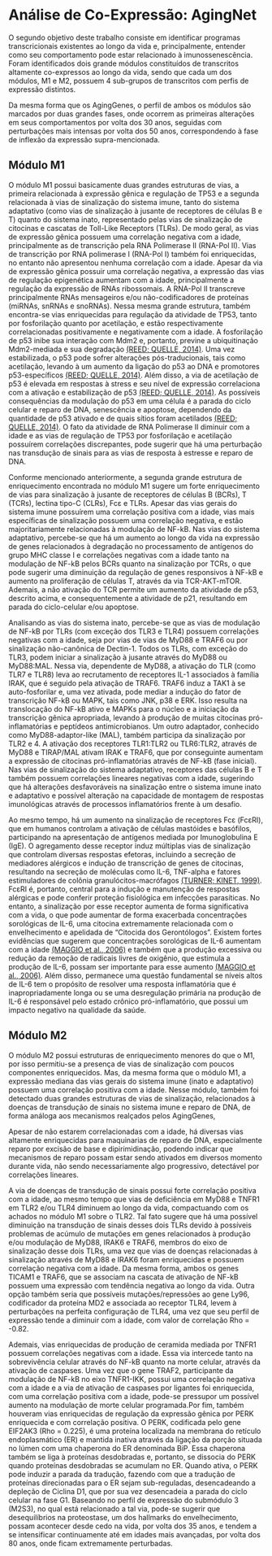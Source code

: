# Análise de Co-Expressão: AgingNet

O segundo objetivo deste trabalho consiste em identificar programas transcricionais existentes ao longo da vida e, principalmente, entender como seu comportamento pode estar relacionado à imunossenescência. Foram identificados dois grande módulos constituídos de transcritos altamente co-expressos ao longo da vida, sendo que cada um dos módulos, M1 e M2, possuem 4 sub-grupos de transcritos com perfis de expressão distintos. 

Da mesma forma que os AgingGenes, o perfil de ambos os módulos são marcados por duas grandes fases, onde ocorrem as primeiras alterações em seus comportamentos por volta dos 30 anos, seguidas com perturbações mais intensas por volta dos 50 anos, correspondendo à fase de inflexão da expressão  supra-mencionada.

## Módulo M1

O módulo M1 possui basicamente duas grandes estruturas de vias, a primeira relacionada à expressão gênica e regulação de TP53 e a segunda relacionada à vias de sinalização do sistema imune, tanto do sistema adaptativo \(como vias de sinalização à jusante de receptores de células B e T\) quanto do sistema inato, representado pelas vias de sinalização de citocinas e cascatas de Toll-Like Receptors \(TLRs\). De modo geral, as vias de expressão gênica possuem uma correlação negativa com a idade, principalmente as de transcrição pela RNA Polimerase II \(RNA-Pol II\). Vias de transcrição por RNA polimerase I \(RNA-Pol I\) também foi enriquecidas, no entanto não apresentou nenhuma correlação com a idade. Apesar da via de expressão gênica possuir uma correlação negativa, a expressão das vias de regulação epigenética aumentam com a idade, principalmente a regulação da expressão de RNAs ribossomais. A RNA-Pol II transcreve principalmente RNAs mensageiros e/ou não-codificadores de proteínas \(miRNAs, snRNAs e snoRNAs\).  Nessa mesma grande estrutura, também encontra-se vias enriquecidas para regulação da atividade de TP53, tanto por fosforilação quanto por acetilação, e estão respectivamente correlacionadas positivamente e negativamente com a idade. A fosforilação de p53 inibe sua interação com Mdm2 e, portanto, previne a ubiquitinação Mdm2-mediada e sua degradação [\(REED; QUELLE, 2014\)](http://f1000.com/work/citation?ids=5961553&pre=&suf=&sa=0). Uma vez estabilizada, o p53 pode sofrer alterações pós-traducionais, tais como acetilação, levando à um aumento da ligação do p53 ao DNA e promotores p53-específicos [\(REED; QUELLE, 2014\)](http://f1000.com/work/citation?ids=5961553&pre=&suf=&sa=0). Além disso, a via de acetilação de p53 é elevada em respostas à stress e seu nível de expressão correlaciona com a ativação e estabilização de p53 [\(REED; QUELLE, 2014\)](http://f1000.com/work/citation?ids=5961553&pre=&suf=&sa=0). As possíveis consequências da modulação do p53 em uma célula é a parada do ciclo celular e reparo de DNA, senescência e apoptose, dependendo da quantidade de p53 ativado e de quais sítios foram acetilados [\(REED; QUELLE, 2014\)](http://f1000.com/work/citation?ids=5961553&pre=&suf=&sa=0). O fato da atividade de RNA Polimerase II diminuir com a idade e as vias de regulação de TP53 por fosforilação e acetilação possuírem correlações discrepantes, pode sugerir que há uma perturbação nas transdução de sinais para as vias de resposta à estresse e reparo de DNA.

Conforme mencionado anteriormente, a segunda grande estrutura de enriquecimento encontrada no módulo M1 sugere um forte enriquecimento de vias para sinalização à jusante de receptores de células B \(BCRs\), T \(TCRs\), lectina tipo-C \(CLRs\), Fcε e TLRs. Apesar das vias gerais do sistema imune possuírem uma correlação positiva com a idade, vias mais específicas de sinalização possuem uma correlação negativa, e estão majoritariamente relacionadas à modulação de NF-kB. Nas vias do sistema adaptativo, percebe-se que há um aumento ao longo da vida na expressão de genes relacionados à degradação no processamento de antígenos do grupo MHC classe I e correlações negativas com a idade tanto na modulação de NF-kB pelos BCRs quanto na sinalização por TCRs, o que pode sugerir uma diminuição da regulação de genes responsivos à NF-kB e aumento na proliferação de células T, através da via TCR-AKT-mTOR. Ademais, a não ativação do TCR permite um aumento da atividade de p53, descrito acima, e consequentemente a atividade de p21, resultando em parada do ciclo-celular e/ou apoptose.

Analisando as vias do sistema inato, percebe-se que as vias de modulação de NF-kB por TLRs \(com exceção dos TLR3 e TLR4\) possuem correlações negativas com a idade, seja por vias de vias de MyD88 e TRAF6 ou por sinalização não-canônica de Dectin-1. Todos os TLRs, com exceção do TLR3, podem iniciar a sinalização à jusante através do MyD88 ou MyD88:MAL. Nessa via, dependente de MyD88, a ativação do TLR \(como TLR7 e TLR8\) leva ao recrutamento de receptores IL-1 associados à família IRAK, que é seguido pela ativação de TRAF6. TRAF6 induz a TAK1 à se auto-fosforilar e, uma vez ativada, pode mediar a indução do fator de transcrição NF-kB ou MAPK, tais como JNK, p38 e ERK. Isso resulta na translocação do NF-kB ativo e MAPKs para o núcleo e a iniciação da transcrição gênica apropriada, levando à produção de muitas citocinas pró-inflamatórias e peptídeos antimicrobianos. Um outro adaptador, conhecido como MyD88-adaptor-like \(MAL\), também participa da sinalização por TLR2 e 4. A ativação dos receptores TLR1:TLR2 ou TLR6:TLR2, através de MyD88 e TIRAP/MAL ativam IRAK e TRAF6, que por conseguinte aumentam a expressão de citocinas pró-inflamatórias através de NF-kB \(fase inicial\). Nas vias de sinalização do sistema adaptativo, receptores das células B e T também possuem correlações lineares negativas com a idade, sugerindo que há alterações desfavoráveis na sinalização entre o sistema imune inato e adaptativo e possível alteração na capacidade de montagem de respostas imunológicas através de processos inflamatórios frente à um desafio.

Ao mesmo tempo, há um aumento na sinalização de receptores Fcε \(FcεRI\), que em humanos controlam a ativação de células mastóides e basófilos, participando na apresentação de antígenos mediada por Imunoglobulina E \(IgE\). O agregamento desse receptor induz múltiplas vias de sinalização que controlam diversas respostas efetoras, incluindo a secreção de mediadores alérgicos e indução de transcrição de genes de citocinas, resultando na secreção de moléculas como IL-6, TNF-alpha e fatores estimuladores de colônia granulócitos-macrófagos [\(TURNER; KINET, 1999\)](http://f1000.com/work/citation?ids=5961568&pre=&suf=&sa=0). FcεRI é, portanto, central para a indução e manutenção de respostas alérgicas e pode conferir proteção fisiológica em infecções parasíticas. No entanto, a sinalização por esse receptor aumenta de forma significativa com a vida, o que pode aumentar de forma exacerbada concentrações sorológicas de IL-6, uma citocina extremamente relacionada com o envelhecimento e apelidada de “Citocida dos Gerontólogos”. Existem fortes evidências que sugerem que concentrações sorológicas de IL-6 aumentam com a idade [\(MAGGIO et al., 2006\)](http://f1000.com/work/citation?ids=3462520&pre=&suf=&sa=0) e também que a produção excessiva ou redução da remoção de radicais livres de oxigênio, que estimula a produção de IL-6, possam ser importante para esse aumento [\(MAGGIO et al., 2006\)](http://f1000.com/work/citation?ids=3462520&pre=&suf=&sa=0). Além disso, permanece uma questão fundamental se níveis altos de IL-6 tem o propósito de resolver uma resposta inflamatória que é inapropriadamente longa ou se uma desregulação primária na produção de IL-6 é responsável pelo estado crônico pró-inflamatório, que possui um impacto negativo na qualidade da saúde.

## Módulo M2

O módulo M2 possui estruturas de enriquecimento menores do que o M1, por isso permitiu-se a presença de vias de sinalização com poucos componentes enriquecidos. Mas, da mesma forma que o módulo M1, a expressão mediana das vias gerais do sistema imune \(inato e adaptativo\) possuem uma correlação positiva com a idade. Nesse módulo, também foi detectado duas grandes estruturas de vias de sinalização, relacionados à doenças de transdução de sinais no sistema imune e reparo de DNA,  de forma análoga aos mecanismos realçados pelos AgingGenes,

Apesar de não estarem correlacionadas com a idade, há diversas vias altamente enriquecidas para maquinarias de reparo de DNA, especialmente reparo por excisão de base e dipirimidinação, podendo indicar que mecanismos de reparo possam estar sendo ativados em diversos momento durante vida, não sendo necessariamente algo progressivo, detectável por correlações lineares.

A via de doenças de transdução de sinais possui forte correlação positiva com a idade, ao mesmo tempo que vias de deficiência em MyD88 e TNFR1 em TLR2 e/ou TLR4 diminuem ao longo da vida, compactuando com os achados no módulo M1 sobre o TLR2. Tal fato sugere que há uma possível diminuição na transdução de sinais desses dois TLRs devido à possíveis problemas de acúmulo de mutações em genes relacionados à produção e/ou modulação de MyD88, IRAK6 e TRAF6, membros do eixo de sinalização desse dois TLRs, uma vez que vias de doenças relacionadas à sinalização através de MyD88 e IRAK6 foram enriquecidas e possuem correlação negativa com a idade. Da mesma forma, ambos os genes TICAM1 e TRAF6, que se associam na cascata de ativação de NF-kB possuem uma expressão com tendência negativa ao longo da vida. Outra opção também seria que possíveis mutações/repressões ao gene Ly96, codificador da proteína MD2 e associada ao receptor TLR4, levem à perturbações na perfeita configuração de TLR4, uma vez que seu perfil de expressão tende a diminuir com a idade, com valor de correlação Rho = -0.82.

Ademais, vias enriquecidas de produção de ceramida mediada por TNFR1 possuem correlações negativas com a idade. Essa via intercede tanto na sobrevivência celular através do NF-kB quanto na morte celular, através da ativação de caspases. Uma vez que o gene TRAF2, participante da modulação de NF-kB no eixo TNFR1-IKK, possui uma correlação negativa com a idade e a via de ativação de caspases por ligantes foi enriquecida, com uma correlação positiva com a idade, pode-se pressupor um possível aumento na modulação de morte celular programada.Por fim, também houveram vias enriquecidas de regulação da expressão gênica por PERK enriquecida e com correlação positiva. O PERK, codificada pelo gene EIF2AK3 \(Rho = 0.225\), é uma proteína  localizada na membrana do retículo endoplasmático \(ER\) e mantida inativa através da ligação da porção situada no lúmen com uma chaperona do ER denominada BiP. Essa chaperona também se liga à proteínas desdobradas e, portanto, se dissocia do PERK quando proteínas desdobradas se acumulam no ER. Quando ativa, o PERK pode induzir a parada da tradução, fazendo com que a tradução de proteínas direcionadas para o ER sejam sub-reguladas, desencadeando a depleção de Ciclina D1, que por sua vez desencadeia a parada do ciclo celular na fase G1. Baseando no perfil de expressão do submódulo 3 \(M2S3\), no qual está relacionado a tal via, pode-se sugerir que desequilíbrios na proteostase, um dos hallmarks do envelhecimento, possam acontecer desde cedo na vida, por volta dos 35 anos, e tendem a se intensificar continuamente até em idades mais avançadas, por volta dos 80 anos, onde ficam extremamente perturbadas.

